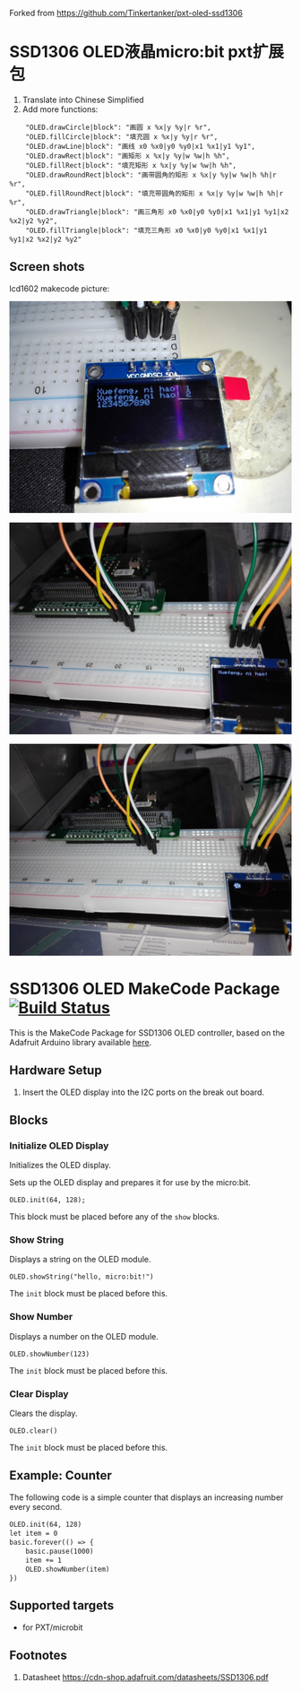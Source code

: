 Forked from https://github.com/Tinkertanker/pxt-oled-ssd1306

# SSD1306 OLED液晶micro:bit pxt扩展包

1. Translate into Chinese Simplified
2. Add more functions:
```
    "OLED.drawCircle|block": "画圆 x %x|y %y|r %r",
    "OLED.fillCircle|block": "填充圆 x %x|y %y|r %r",
    "OLED.drawLine|block": "画线 x0 %x0|y0 %y0|x1 %x1|y1 %y1",
    "OLED.drawRect|block": "画矩形 x %x|y %y|w %w|h %h",
    "OLED.fillRect|block": "填充矩形 x %x|y %y|w %w|h %h",
    "OLED.drawRoundRect|block": "画带圆角的矩形 x %x|y %y|w %w|h %h|r %r",
    "OLED.fillRoundRect|block": "填充带圆角的矩形 x %x|y %y|w %w|h %h|r %r",
    "OLED.drawTriangle|block": "画三角形 x0 %x0|y0 %y0|x1 %x1|y1 %y1|x2 %x2|y2 %y2",
    "OLED.fillTriangle|block": "填充三角形 x0 %x0|y0 %y0|x1 %x1|y1 %y1|x2 %x2|y2 %y2"
```

## Screen shots

lcd1602 makecode picture:

![Alt text](1.jpg?raw=true "lcd1602 test picture")

![Alt text](2.jpg?raw=true "lcd1602 test picture")

![Alt text](3.jpg?raw=true "lcd1602 test picture")


# SSD1306 OLED MakeCode Package [![Build Status](https://travis-ci.org/Tinkertanker/pxt-oled-ssd1306.svg?branch=master)](https://travis-ci.org/Tinkertanker/pxt-oled-ssd1306)

This is the MakeCode Package for SSD1306 OLED controller, based on the Adafruit Arduino library available [here](https://github.com/adafruit/Adafruit_SSD1306).

## Hardware Setup
1. Insert the OLED display into the I2C ports on the break out board.

## Blocks
### Initialize OLED Display
Initializes the OLED display.

Sets up the OLED display and prepares it for use by the micro:bit.

```sig
OLED.init(64, 128);
```

This block must be placed before any of the ``show`` blocks.


### Show String
Displays a string on the OLED module.

```sig
OLED.showString("hello, micro:bit!")
```

The ``init`` block must be placed before this.


### Show Number
Displays a number on the OLED module.

```sig
OLED.showNumber(123)
```

The ``init`` block must be placed before this.


### Clear Display
Clears the display.

```sig
OLED.clear()
```

The ``init`` block must be placed before this.

## Example: Counter
The following code is a simple counter that displays an increasing number every second.

```blocks
OLED.init(64, 128)
let item = 0
basic.forever(() => {
    basic.pause(1000)
    item += 1
    OLED.showNumber(item)
})
```

## Supported targets

* for PXT/microbit

## Footnotes

1.  Datasheet https://cdn-shop.adafruit.com/datasheets/SSD1306.pdf
